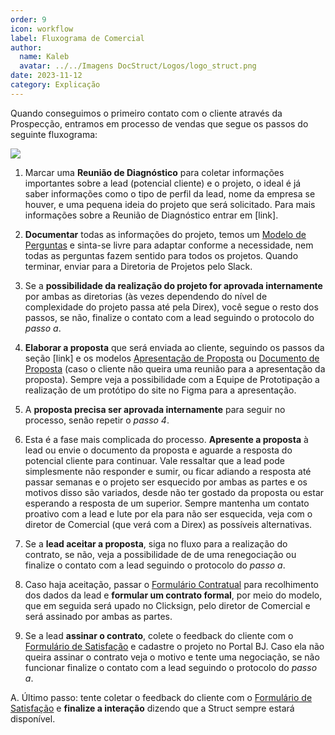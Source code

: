 ```yaml
---
order: 9
icon: workflow
label: Fluxograma de Comercial
author:
  name: Kaleb
  avatar: ../../Imagens DocStruct/Logos/logo_struct.png
date: 2023-11-12
category: Explicação
---
```


Quando conseguimos o primeiro contato com o cliente através da Prospecção, entramos em processo de vendas que segue os passos do seguinte fluxograma:

![](/Imagens-DocStruct/Comercial/fluxograma.png)

1. Marcar uma **Reunião de Diagnóstico** para coletar informações importantes sobre a lead (potencial cliente) e o projeto, o ideal é já saber informações como o tipo de perfil da lead, nome da empresa se houver, e uma pequena ideia do projeto que será solicitado. Para mais informações sobre a Reunião de Diagnóstico entrar em [link].

2. **Documentar** todas as informações do projeto, temos um [Modelo de Perguntas](https://docs.google.com/document/d/10Ue1wc7tpNOn8HKvkqfSst77uanTc86dMnFYXFW2dI8/edit?usp=sharing) e sinta-se livre para adaptar conforme a necessidade, nem todas as perguntas fazem sentido para todos os projetos. Quando terminar, enviar para a Diretoria de Projetos pelo Slack.

3. Se a **possibilidade da realização do projeto for aprovada internamente** por ambas as diretorias (às vezes dependendo do nível de complexidade do projeto passa até pela Direx), você segue  o resto dos passos, se não, finalize o contato com a lead seguindo o protocolo do *passo a*.

4. **Elaborar a proposta** que será enviada ao cliente, seguindo os passos da seção [link] e os modelos [Apresentação de Proposta](https://docs.google.com/presentation/d/1Y_aoBOgyoEF2Trfm7V5GvfoRrg01kth7WhuLkhy1hag/edit?usp=drivesdk) ou [Documento de Proposta](https://docs.google.com/document/d/1mPLhCFk3oGfqHwEB35iiWYgXRzg3HAzt2LlQG7mujjo/edit?usp=drivesdk) (caso o cliente não queira uma reunião para a apresentação da proposta). Sempre veja a possibilidade com a Equipe de Prototipação a realização de um protótipo do site no Figma para a apresentação.

5. A **proposta precisa ser aprovada internamente** para seguir no processo, senão repetir o *passo 4*.

6. Esta é a fase mais complicada do processo. **Apresente a proposta** à lead ou envie o documento da proposta e aguarde a resposta do potencial cliente para continuar. Vale ressaltar que a lead pode simplesmente não responder e sumir, ou ficar adiando a resposta até passar semanas e o projeto ser esquecido por ambas as partes e os motivos disso são variados, desde não ter gostado da proposta ou estar esperando a resposta de um superior. Sempre mantenha um contato proativo com a lead e lute por ela para não ser esquecida, veja com o diretor de Comercial (que verá com a Direx) as possíveis alternativas.

7. Se a **lead aceitar a proposta**, siga no fluxo para a realização do contrato, se não, veja a possibilidade de de uma renegociação ou finalize o contato com a lead seguindo o protocolo do *passo a*.

8. Caso haja aceitação, passar o [Formulário Contratual](https://docs.google.com/forms/d/e/1FAIpQLSeTFlVMHimgm47annll9fFmkf6DRwxq-HaVi2n3xMp0cslP6w/viewform?usp=sf_link) para recolhimento dos dados da lead e **formular um contrato formal**, por meio do modelo, que em seguida será upado no Clicksign, pelo diretor de Comercial e será assinado por ambas as partes.

9. Se a lead **assinar o contrato**, colete o feedback do cliente com o [Formulário de Satisfação](https://docs.google.com/forms/d/e/1FAIpQLSfJUYtK_alvTOVS7Wcpy7N681MoI1fJgtuVOk-xOWoVNiT4wQ/viewform?usp=sf_link) e cadastre o projeto no Portal BJ. Caso ela não queira assinar o contrato veja o motivo e tente uma negociação, se não funcionar finalize o contato com a lead seguindo o protocolo do *passo a*.

A. Último passo: tente coletar o feedback do cliente com o [Formulário de Satisfação](https://docs.google.com/forms/d/e/1FAIpQLSfJUYtK_alvTOVS7Wcpy7N681MoI1fJgtuVOk-xOWoVNiT4wQ/viewform?usp=sf_link) e **finalize a interação** dizendo que a Struct sempre estará disponível.
